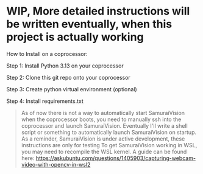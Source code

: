 # WIP, More detailed instructions will be written eventually, when this project is actually working
How to Install on a coprocessor:

Step 1: Install Python 3.13 on your coprocessor

Step 2: Clone this git repo onto your coprocessor

Step 3: Create python virtual environment (optional)

Step 4: Install requirements.txt

>As of now there is not a way to automatically start SamuraiVision when the coprocessor boots, you need to manually ssh into the coprocessor and launch SamuraiVision. Eventually I'll write a shell script or something to automatically launch SamuraiVision on startup.
>As a reminder, SamuraiVision is under active development, these instructions are only for testing
>To get SamuraiVision working in WSL, you may need to recompile the WSL kernel. A guide can be found here: https://askubuntu.com/questions/1405903/capturing-webcam-video-with-opencv-in-wsl2

